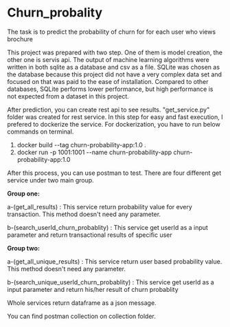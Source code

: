 # Churn_probality

The task is to predict the probability of churn for for each user who views brochure

This project was prepared with two step. One of them is model creation, the other one is servis api. The output of machine learning algorithms were written in both sqlite as a database and csv as a file.
SQLite was chosen as the database because this project did not have a very complex data set and focused on that was paid to the ease of installation. Compared to other databases, SQLite performs lower performance, but high performance is not expected from a dataset in this project.

After prediction, you can create rest api to see results. "get_service.py" folder was created for rest service. In this step for easy and fast execution, I prefered to dockerize the service. For dockerization, you have to run below commands on terminal.

1) docker build --tag churn-probability-app:1.0 .
2) docker run -p 1001:1001 --name churn-probability-app churn-probability-app:1.0

After this process, you can use postman to test. There are four different get service under two main group. 

**Group one:**

a-(get_all_results) : This service return probability value for every transaction. This method doesn't need any parameter. 

b-(search_userId_churn_probablity) : This service get userId as a input parameter and return transactional results of specific user


**Group two:**

a-(get_all_unique_results) : This service return user based probability value. This method doesn't need any parameter. 

b-(search_unique_userId_churn_probablity) : This service get userId as a input parameter and return his/her result of churn probablity

Whole services return dataframe as a json message.

You can find postman collection on collection folder.
